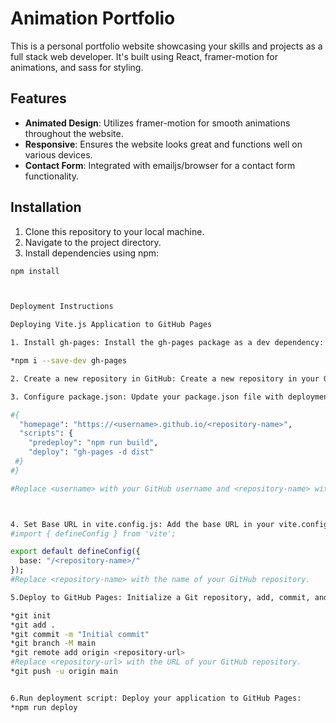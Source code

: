 # Animation Portfolio

This is a personal portfolio website showcasing your skills and projects as a full stack web developer. It's built using React, framer-motion for animations, and sass for styling.

## Features

- **Animated Design**: Utilizes framer-motion for smooth animations throughout the website.
- **Responsive**: Ensures the website looks great and functions well on various devices.
- **Contact Form**: Integrated with emailjs/browser for a contact form functionality.

## Installation

1. Clone this repository to your local machine.
2. Navigate to the project directory.
3. Install dependencies using npm:

```bash
npm install



Deployment Instructions

Deploying Vite.js Application to GitHub Pages

1. Install gh-pages: Install the gh-pages package as a dev dependency:

*npm i --save-dev gh-pages

2. Create a new repository in GitHub: Create a new repository in your GitHub account where you want to deploy your application.

3. Configure package.json: Update your package.json file with deployment scripts and set the homepage

#{
  "homepage": "https://<username>.github.io/<repository-name>",
  "scripts": {
    "predeploy": "npm run build",
    "deploy": "gh-pages -d dist"
 #}
#}

#Replace <username> with your GitHub username and <repository-name> with the name of your GitHub repository.



4. Set Base URL in vite.config.js: Add the base URL in your vite.config.js file:
#import { defineConfig } from 'vite';

export default defineConfig({
  base: "/<repository-name>/"
});
#Replace <repository-name> with the name of your GitHub repository.

5.Deploy to GitHub Pages: Initialize a Git repository, add, commit, and push your changes to GitHub:

*git init
*git add .
*git commit -m "Initial commit"
*git branch -M main
*git remote add origin <repository-url>
#Replace <repository-url> with the URL of your GitHub repository.
*git push -u origin main


6.Run deployment script: Deploy your application to GitHub Pages:
*npm run deploy


